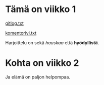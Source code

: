 # Tämä on viikko 1

[gitlog.txt](https://github.com/wathenro/ot-harjoitustyo/blob/master/laskarit/viikko1/gitlog.txt)

[komentorivi.txt](https://github.com/wathenro/ot-harjoitustyo/blob/master/laskarit/viikko1/komentorivi.txt)

Harjoittelu on sekä *hauskaa* että **hyödyllistä**.

# Kohta on viikko 2

Ja elämä on paljon helpompaa.

